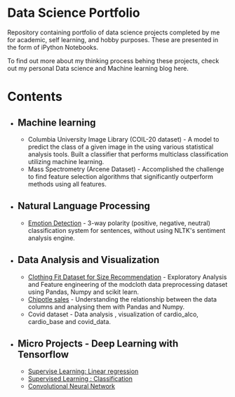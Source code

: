 # Data Science Portfolio
Repository containing portfolio of data science projects completed by me for academic, self learning, and hobby purposes. These are presented in the form of iPython Notebooks. 

To find out more about my thinking process behing these projects, check out my personal Data science and Machine learning blog here. 

# Contents
- ## Machine learning
  - Columbia University Image Library (COIL-20 dataset) - A model to predict the class of a given image in the using various statistical analysis tools. Built a classifier that performs multiclass classification utilizing machine learning.
  - Mass Spectrometry (Arcene Dataset) - Accomplished the challenge to find feature selection algorithms that significantly outperform methods using all features.

- ## Natural Language Processing
  - [Emotion Detection](https://github.com/tanupunjani/Emotion-Detection) - 3-way polarity (positive, negative, neutral) classification system for sentences, without using NLTK's sentiment analysis engine. 

- ## Data Analysis and Visualization
  - [Clothing Fit Dataset for Size Recommendation](https://github.com/tanupunjani/data-science-portfolio/blob/main/EDA%20and%20FE.ipynb) -  Exploratory Analysis and Feature engineering of the modcloth data preprocessing dataset using Pandas, Numpy and scikit learn.
  - [Chipotle sales](https://github.com/tanupunjani/data-science-portfolio/blob/main/Getting-to-know-your-data.ipynb) - Understanding the relationship between the data columns and analysing them with Pandas and Numpy.
  - Covid dataset - Data analysis , visualization of cardio_alco, cardio_base and covid_data.


- ## Micro Projects - Deep Learning with Tensorflow
  - [Supervise Learning: Linear regression](https://github.com/tanupunjani/Deep-learning/blob/main/01_neural_network_regression_with_tensorflow.ipynb) 
  - [Supervised Learning : Classification](https://github.com/tanupunjani/Deep-learning/blob/main/02_NN_classification.ipynb) 
  - [Convolutional Neural Network](https://github.com/tanupunjani/Deep-learning/blob/main/Transfer_learning_with_tensorflow_scaling_up.ipynb)
